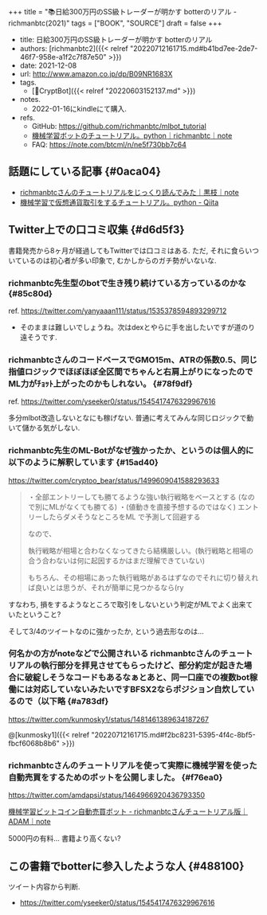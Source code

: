 +++
title = "📚日給300万円のSS級トレーダーが明かす botterのリアル - richmanbtc(2021)"
tags = ["BOOK", "SOURCE"]
draft = false
+++

-   title: 日給300万円のSS級トレーダーが明かす botterのリアル
-   authors: [richmanbtc2]({{< relref "20220712161715.md#b41bd7ee-2de7-46f7-958e-a1f2c7f87e50" >}})
-   date: 2021-12-08
-   url: <http://www.amazon.co.jp/dp/B09NR1683X>
-   tags.
    -   [🔖CryptBot]({{< relref "20220603152137.md" >}})
-   notes.
    -   2022-01-16にkindleにて購入.
-   refs.
    -   GitHub: <https://github.com/richmanbtc/mlbot_tutorial>
    -   [機械学習ボットのチュートリアル。python｜richmanbtc｜note](https://note.com/btcml/n/nc5c63a9f5aa2)
    -   FAQ: <https://note.com/btcml/n/ne5f730bb7c64>


## 話題にしている記事 {#0aca04}

-   [richmanbtcさんのチュートリアルをじっくり読んでみた｜黒枝｜note](https://note.com/kuroeda11/n/n173a206c4591)
-   [機械学習で仮想通貨取引をするチュートリアル。python - Qiita](https://qiita.com/richmanbtc/items/05916384bf9d2b1e2f35)


## Twitter上での口コミ収集 {#d6d5f3}

書籍発売から8ヶ月が経過してもTwitterでは口コミはある. ただ, それに食らいついているのは初心者が多い印象で, むかしからのガチ勢がいないな.


### richmanbtc先生型のbotで生き残り続けている方っているのかな {#85c80d}

ref. <https://twitter.com/yanyaaan111/status/1535378594893299712>

-   そのままは難しいでしょうね。次はdexとやらに手を出したいですが道のり遠そうです.


### richmanbtcさんのコードベースでGMO15m、ATRの係数0.5、同じ指値ロジックでほぼほぼ全区間でちゃんと右肩上がりになったのでML力がﾁｮｯﾄ上がったのかもしれない。 {#78f9df}

ref. <https://twitter.com/yseeker0/status/1545417476329967616>

多分mlbot改造しないとなにも稼げない. 普通に考えてみんな同じロジックで動いて儲かる気がしない.


### richmanbtc先生のML-Botがなぜ強かったか、というのは個人的に以下のように解釈しています {#15ad40}

<https://twitter.com/cryptoo_bear/status/1499609041588293633>

> ・全部エントリーしても勝てるような強い執行戦略をベースとする (なので別にMLがなくても勝てる)
> ・(値動きを直接予想するのではなく) エントリーしたらダメそうなところをML
> で予測して回避する
>
> なので、
>
> 執行戦略が相場と合わなくなってきたら結構厳しい。(執行戦略と相場の合う合わないは何に起因するかはまだ理解できていない)
>
> もちろん、その相場にあった執行戦略があるはずなのでそれに切り替えれば良いとは思うが、それが簡単に見つかるなら(ry

すなわち, 損をするようなところで取引をしないという判定がMLでよく出来ていたということ?

そして3/4のツイートなのに強かったか, という過去形なのは...


### 何名かの方がnoteなどで公開されいる richmanbtcさんのチュートリアルの執行部分を拝見させてもらったけど、部分約定が起きた場合に破綻しそうなコードもあるなぁとあと、同一口座での複数bot稼働には対応していないみたいですBFSX2ならポジション自炊しているので（以下略 {#a783df}

<https://twitter.com/kunmosky1/status/1481461389634187267>

@[kunmosky1]({{< relref "20220712161715.md#f2bc8231-5395-4f4c-8bf5-fbcf6068b8b6" >}})


### richmanbtcさんのチュートリアルを使って実際に機械学習を使った自動売買をするためのボットを公開しました。 {#f76ea0}

<https://twitter.com/amdapsi/status/1464966920436793350>

[機械学習ビットコイン自動売買ボット - richmanbtcさんチュートリアル版｜ADAM｜note](https://note.com/adagami/n/n34071f8b586e)

5000円の有料... 書籍より高くない?


## この書籍でbotterに参入したような人 {#488100}

ツイート内容から判断.

-   <https://twitter.com/yseeker0/status/1545417476329967616>
